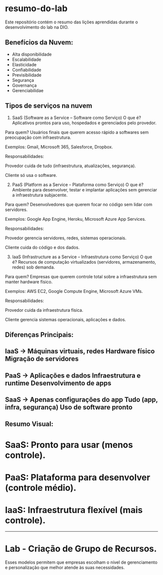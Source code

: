 # resumo-do-lab
Este repositório contém o resumo das lições aprendidas durante o desenvolvimento do lab na DIO.

## Benefícios da Nuvem:
- Alta disponibilidade
- Escalabilidade
- Elasticidade
- Confiabilidade
- Previsibilidade
- Segurança
- Governança
- Gerenciabilidae


## Tipos de serviços na nuvem
1. SaaS (Software as a Service – Software como Serviço)
O que é? Aplicativos prontos para uso, hospedados e gerenciados pelo provedor.

Para quem? Usuários finais que querem acesso rápido a softwares sem preocupação com infraestrutura.

Exemplos: Gmail, Microsoft 365, Salesforce, Dropbox.

Responsabilidades:

Provedor cuida de tudo (infraestrutura, atualizações, segurança).

Cliente só usa o software.

2. PaaS (Platform as a Service – Plataforma como Serviço)
O que é? Ambiente para desenvolver, testar e implantar aplicações sem gerenciar a infraestrutura subjacente.

Para quem? Desenvolvedores que querem focar no código sem lidar com servidores.

Exemplos: Google App Engine, Heroku, Microsoft Azure App Services.

Responsabilidades:

Provedor gerencia servidores, redes, sistemas operacionais.

Cliente cuida do código e dos dados.

3. IaaS (Infrastructure as a Service – Infraestrutura como Serviço)
O que é? Recursos de computação virtualizados (servidores, armazenamento, redes) sob demanda.

Para quem? Empresas que querem controle total sobre a infraestrutura sem manter hardware físico.

Exemplos: AWS EC2, Google Compute Engine, Microsoft Azure VMs.

Responsabilidades:

Provedor cuida da infraestrutura física.

Cliente gerencia sistemas operacionais, aplicações e dados.

## Diferenças Principais:
## IaaS ->	Máquinas virtuais, redes	Hardware físico	Migração de servidores
## PaaS ->	Aplicações e dados	Infraestrutura e runtime	Desenvolvimento de apps
## SaaS -> 	Apenas configurações do app	Tudo (app, infra, segurança)	Uso de software pronto

## Resumo Visual:
# SaaS: Pronto para usar (menos controle).

# PaaS: Plataforma para desenvolver (controle médio).

# IaaS: Infraestrutura flexível (mais controle).

_______________________________________________
# Lab - Criação de Grupo de Recursos.

Esses modelos permitem que empresas escolham o nível de gerenciamento e personalização que melhor atende às suas necessidades.
